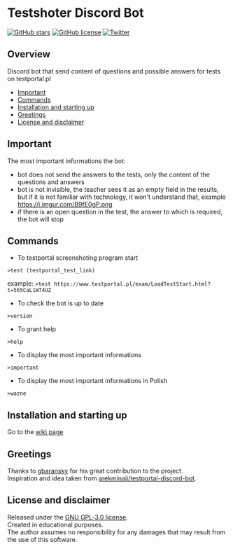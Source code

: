 # Testshoter Discord Bot

[![GitHub stars](https://img.shields.io/github/stars/fhodun/testshoter)](https://github.com/fhodun/testshoter/stargazers)
[![GitHub license](https://img.shields.io/github/license/fhodun/testshoter)](https://github.com/fhodun/testshoter/blob/main/LICENSE)
[![Twitter](https://img.shields.io/twitter/url?url=https%3A%2F%2Fgithub.com%2Ffhodun%2Ftestshoter)](https://twitter.com/intent/tweet?text=Wow:&url=https%3A%2F%2Fgithub.com%2Ffhodun%2Ftestshoter)  

## Overview

Discord bot that send content of questions and possible answers for tests on testportal.pl

- [Important](#important)  
- [Commands](#commands)  
- [Installation and starting up](#installation-and-starting-up)  
- [Greetings](#greetings)  
- [License and disclaimer](#license-and-disclaimer)  

## Important

The most important informations the bot:

- bot does not send the answers to the tests, only the content of the questions and answers
- bot is not invisible, the teacher sees it as an empty field in the results, but if it is not familiar with technology, it won't understand that, example <https://i.imgur.com/B9fE0gP.png>
- if there is an open question in the test, the answer to which is required, the bot will stop

## Commands

- To testportal screenshoting program start

```discord
>test (testportal_test_link)
```

example: `>test https://www.testportal.pl/exam/LoadTestStart.html?t=565CaL1WT4UZ`

- To check the bot is up to date

```discord
>version
```

- To grant help

```discord
>help
```

- To display the most important informations

```discord
>important
```

- To display the most important informations in Polish

```discord
>wazne
```

## Installation and starting up

Go to the [wiki page](https://github.com/fhodun/testshoter/wiki/Installation-and-starting-up)

## Greetings

Thanks to [gbaransky](https://github.com/gbaranski) for his great contribution to the project.  
Inspiration and idea taken from [arekminajj/testportal-discord-bot](https://github.com/arekminajj/testportal-discord-bot).

## License and disclaimer

Released under the [GNU GPL-3.0 license](LICENSE).  
Created in educational purposes.  
The author assumes no responsibility for any damages that may result from the use of this software.
